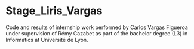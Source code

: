 # Stage_Liris_Vargas
Code and results of internship work performed by Carlos Vargas Figueroa under supervision of Rémy Cazabet as part of the bachelor degree (L3) in Informatics at Université de Lyon.  
